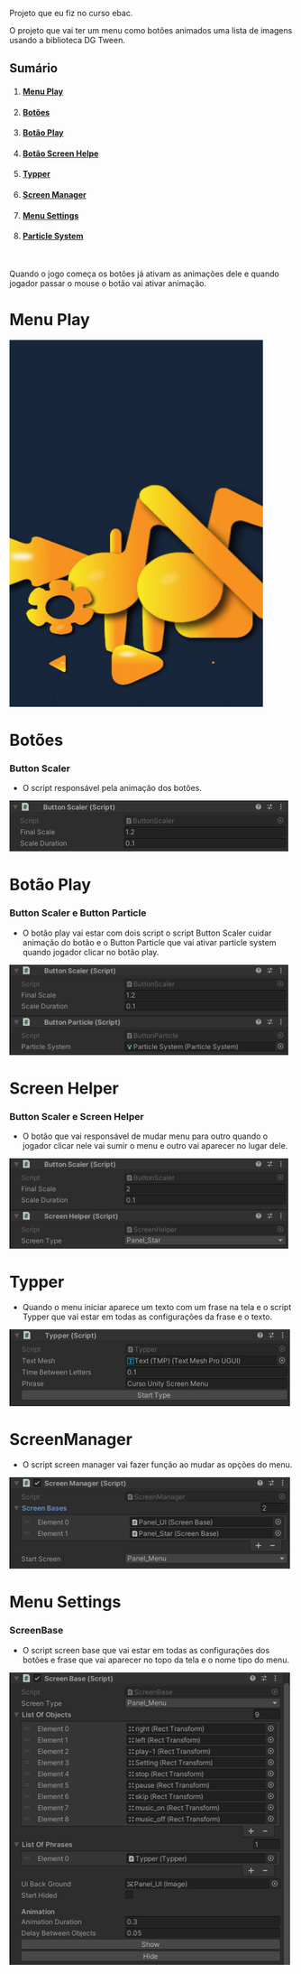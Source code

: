 Projeto que eu fiz no curso ebac.

O projeto que vai ter um menu como botões animados uma lista de imagens usando a biblioteca DG Tween.

<h2>Sumário</h2>
    <ol>
        <li><h4><a href="#C1">Menu Play</a></h4></li>
        <li><h4><a href="#C2">Botões</a></h4></li>
        <li><h4><a href="#C3">Botão Play</a></h4></li>
        <li><h4><a href="#C4">Botão Screen Helpe</a></h4></li>
        <li><h4><a href="#C5">Typper</a></h4></li>
        <li><h4><a href="#C6">Screen Manager</a></h4></li>
        <li><h4><a href="#C7">Menu Settings</a></h4></li>
        <li><h4><a href="#C8">Particle System</a></h4></li>
    </ol></br>

Quando o jogo começa os botões já ativam as animações dele e quando jogador passar o mouse o botão vai ativar animação.

<h1 id="C1">Menu Play</h1>

<td><img src="https://github.com/guiardev/DarkUI_task/blob/main/Assets/Record/Movie_004.gif" width="450" height="650"/></td>

<h1 id="C2">Botões</h1>

<h3>Button Scaler</h3>

 + O script responsável pela animação dos botões.

<td><img src="https://github.com/guiardev/DarkUI_task/blob/main/Assets/imgs/img_ButtonScaler.png" width="495" height="90"/></td>

<h1 id="C3">Botão Play</h1>

<h3>Button Scaler e Button Particle</h3>

 + O botão play vai estar com dois script o script Button Scaler cuidar animação do botão e o Button Particle que vai ativar particle system quando jogador clicar no botão play.

<td><img src="https://github.com/guiardev/DarkUI_task/blob/main/Assets/imgs/img_play_ButtonScaler_ButtonParticle.png" width="495" height="160"/></td>

<h1 id="C4">Screen Helper</h1>
    
<h3>Button Scaler e Screen Helper</h3>

 + O botão que vai responsável de mudar menu para outro quando o jogador clicar nele vai sumir o menu e outro vai aparecer no lugar dele.

<td><img src="https://github.com/guiardev/DarkUI_task/blob/main/Assets/imgs/img_play_ButtonScaler_ScreenHelper.png" width="495" height="160"/></td>

<h1 id="C5">Typper</h1>

 + Quando o menu iniciar aparece um texto com um frase na tela e o script Typper que vai estar em todas as configurações da frase e o texto.

<td><img src="https://github.com/guiardev/DarkUI_task/blob/main/Assets/imgs/img_Typper_1.png" width="498" height="136"/></td>

<h1 id="C6">ScreenManager</h1>

 + O script screen manager vai fazer função ao mudar as opções do menu.

<td><img src="https://github.com/guiardev/DarkUI_task/blob/main/Assets/imgs/img_ScreenManager.png" width="498" height="162"/></td>

<h1 id="C6">Menu Settings</h1>

<h3>ScreenBase</h3>

 + O script screen base que vai estar em todas as configurações dos botões e frase que vai aparecer no topo da tela e o nome tipo do menu.

<td><img src="https://github.com/guiardev/DarkUI_task/blob/main/Assets/imgs/img_ScreenBase.png" width="498" height="518"/></td>
